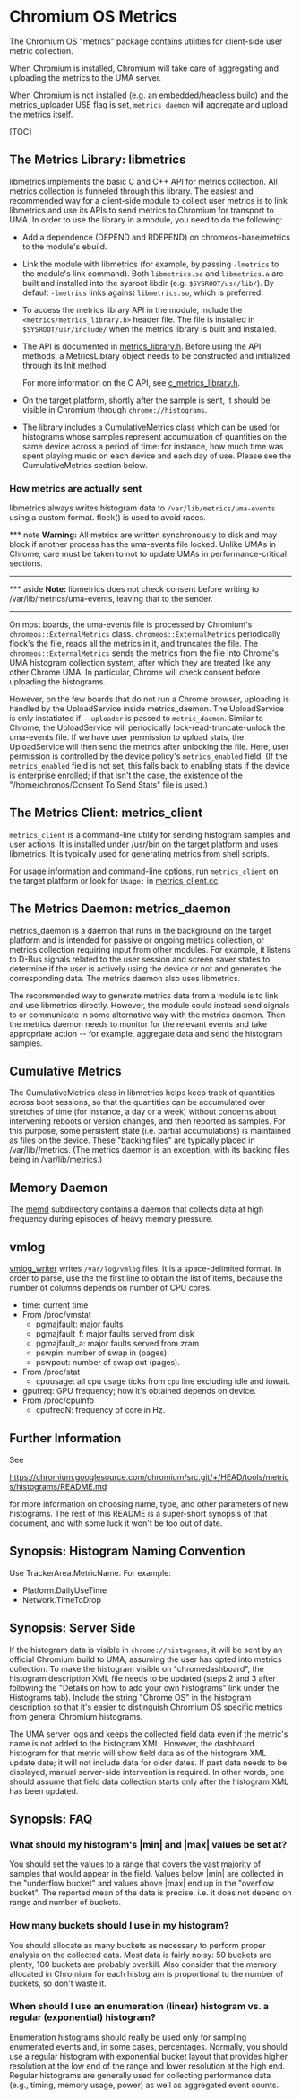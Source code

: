 # Chromium OS Metrics

The Chromium OS "metrics" package contains utilities for client-side user metric
collection.

When Chromium is installed, Chromium will take care of aggregating and uploading
the metrics to the UMA server.

When Chromium is not installed (e.g. an embedded/headless build) and the
metrics_uploader USE flag is set, `metrics_daemon` will aggregate and upload the
metrics itself.

[TOC]


## The Metrics Library: libmetrics

libmetrics implements the basic C and C++ API for metrics collection. All
metrics collection is funneled through this library. The easiest and
recommended way for a client-side module to collect user metrics is to link
libmetrics and use its APIs to send metrics to Chromium for transport to
UMA. In order to use the library in a module, you need to do the following:

- Add a dependence (DEPEND and RDEPEND) on chromeos-base/metrics to the module's
  ebuild.

- Link the module with libmetrics (for example, by passing `-lmetrics` to the
  module's link command).  Both `libmetrics.so` and `libmetrics.a` are built
  and installed into the sysroot libdir (e.g. `$SYSROOT/usr/lib/`). By default
  `-lmetrics` links against `libmetrics.so`, which is preferred.

- To access the metrics library API in the module, include the
  `<metrics/metrics_library.h>` header file. The file is installed in
  `$SYSROOT/usr/include/` when the metrics library is built and installed.

- The API is documented in [metrics_library.h](./metrics_library.h).  Before
  using the API methods, a MetricsLibrary object needs to be constructed and
  initialized through its Init method.

  For more information on the C API, see
  [c_metrics_library.h](./c_metrics_library.h).

- On the target platform, shortly after the sample is sent, it should be visible
  in Chromium through `chrome://histograms`.

- The library includes a CumulativeMetrics class which can be used for
  histograms whose samples represent accumulation of quantities on the
  same device across a period of time: for instance, how much time was spent
  playing music on each device and each day of use.  Please see the
  CumulativeMetrics section below.

### How metrics are actually sent

libmetrics always writes histogram data to `/var/lib/metrics/uma-events` using a
custom format. flock() is used to avoid races.

*** note
**Warning:** All metrics are written synchronously to disk and may block if
another process has the uma-events file locked. Unlike UMAs in Chrome, care must
be taken to not to update UMAs in performance-critical sections.
***

*** aside
**Note:** libmetrics does not check consent before writing to
/var/lib/metrics/uma-events, leaving that to the sender.
***

On most boards, the uma-events file is processed by Chromium's
`chromeos::ExternalMetrics` class. `chromeos::ExternalMetrics` periodically
flock's the file, reads all the metrics in it, and truncates the file. The
`chromeos::ExternalMetrics` sends the metrics from the file into Chrome's UMA
histogram collection system, after which they are treated like any other Chrome
UMA. In particular, Chrome will check consent before uploading the histograms.

However, on the few boards that do not run a Chrome browser, uploading is
handled by the UploadService inside metrics_daemon. The UploadService is only
instatiated if `--uploader` is passed to `metric_daemon`. Similar to Chrome, the
UploadService will periodically lock-read-truncate-unlock the uma-events
file. If we have user permission to upload stats, the UploadService will then
send the metrics after unlocking the file. Here, user permission is controlled
by the device policy's `metrics_enabled` field. (If the `metrics_enabled` field
is not set, this falls back to enabling stats if the device is enterprise
enrolled; if that isn't the case, the existence of the "/home/chronos/Consent To
Send Stats" file is used.)

## The Metrics Client: metrics_client

`metrics_client` is a command-line utility for sending histogram samples and
user actions.  It is installed under /usr/bin on the target platform and uses
libmetrics.  It is typically used for generating metrics from shell scripts.

For usage information and command-line options, run `metrics_client` on the
target platform or look for `Usage:` in
[metrics_client.cc](./metrics_client.cc).


## The Metrics Daemon: metrics_daemon

metrics_daemon is a daemon that runs in the background on the target platform
and is intended for passive or ongoing metrics collection, or metrics collection
requiring input from other modules. For example, it listens to D-Bus
signals related to the user session and screen saver states to determine if the
user is actively using the device or not and generates the corresponding
data. The metrics daemon also uses libmetrics.

The recommended way to generate metrics data from a module is to link and use
libmetrics directly. However, the module could instead send signals to or
communicate in some alternative way with the metrics daemon. Then the metrics
daemon needs to monitor for the relevant events and take appropriate action --
for example, aggregate data and send the histogram samples.

## Cumulative Metrics

The CumulativeMetrics class in libmetrics helps keep track of quantities across
boot sessions, so that the quantities can be accumulated over stretches of time
(for instance, a day or a week) without concerns about intervening reboots or
version changes, and then reported as samples.  For this purpose, some
persistent state (i.e. partial accumulations) is maintained as files on the
device.  These "backing files" are typically placed in
/var/lib/<daemon-name>/metrics.  (The metrics daemon is an exception, with its
backing files being in /var/lib/metrics.)

## Memory Daemon

The [memd](./memd/) subdirectory contains a daemon that collects data at high
frequency during episodes of heavy memory pressure.

## vmlog

[vmlog_writer](./vmlog_writer.cc) writes `/var/log/vmlog` files. It is a
space-delimited format. In order to parse, use the the first line to obtain the
list of items, because the number of columns depends on number of CPU cores.

-   time: current time
-   From /proc/vmstat
    -   pgmajfault: major faults
    -   pgmajfault_f: major faults served from disk
    -   pgmajfault_a: major faults served from zram
    -   pswpin: number of swap in (pages).
    -   pswpout: number of swap out (pages).
-   From /proc/stat
    -   cpuusage: all cpu usage ticks from `cpu` line excluding idle and iowait.
-   gpufreq: GPU frequency; how it's obtained depends on device.
-   From /proc/cpuinfo
    -   cpufreqN: frequency of core in Hz.

## Further Information

See

https://chromium.googlesource.com/chromium/src.git/+/HEAD/tools/metrics/histograms/README.md

for more information on choosing name, type, and other parameters of new
histograms.  The rest of this README is a super-short synopsis of that
document, and with some luck it won't be too out of date.


## Synopsis: Histogram Naming Convention

Use TrackerArea.MetricName. For example:

* Platform.DailyUseTime
* Network.TimeToDrop


## Synopsis: Server Side

If the histogram data is visible in `chrome://histograms`, it will be sent by an
official Chromium build to UMA, assuming the user has opted into metrics
collection. To make the histogram visible on "chromedashboard", the histogram
description XML file needs to be updated (steps 2 and 3 after following the
"Details on how to add your own histograms" link under the Histograms tab).
Include the string "Chrome OS" in the histogram description so that it's easier
to distinguish Chromium OS specific metrics from general Chromium histograms.

The UMA server logs and keeps the collected field data even if the metric's name
is not added to the histogram XML. However, the dashboard histogram for that
metric will show field data as of the histogram XML update date; it will not
include data for older dates. If past data needs to be displayed, manual
server-side intervention is required. In other words, one should assume that
field data collection starts only after the histogram XML has been updated.

## Synopsis: FAQ

### What should my histogram's |min| and |max| values be set at?

You should set the values to a range that covers the vast majority of samples
that would appear in the field.  Values below |min| are collected in the
"underflow bucket" and values above |max| end up in the "overflow bucket".  The
reported mean of the data is precise, i.e. it does not depend on range and
number of buckets.

### How many buckets should I use in my histogram?

You should allocate as many buckets as necessary to perform proper analysis on
the collected data.  Most data is fairly noisy: 50 buckets are plenty, 100
buckets are probably overkill.  Also consider that the memory allocated in
Chromium for each histogram is proportional to the number of buckets, so don't
waste it.

### When should I use an enumeration (linear) histogram vs. a regular (exponential) histogram?

Enumeration histograms should really be used only for sampling enumerated
events and, in some cases, percentages. Normally, you should use a regular
histogram with exponential bucket layout that provides higher resolution at
the low end of the range and lower resolution at the high end. Regular
histograms are generally used for collecting performance data (e.g., timing,
memory usage, power) as well as aggregated event counts.
